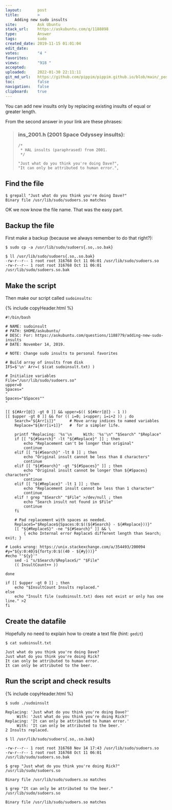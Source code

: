 ```yaml
---
layout:       post
title:        >
    Adding new sudo insults
site:         Ask Ubuntu
stack_url:    https://askubuntu.com/q/1188898
type:         Answer
tags:         sudo
created_date: 2019-11-15 01:01:04
edit_date:    
votes:        "4 "
favorites:    
views:        "918 "
accepted:     
uploaded:     2022-01-30 22:11:11
git_md_url:   https://github.com/pippim/pippim.github.io/blob/main/_posts/2019/2019-11-15-Adding-new-sudo-insults.md
toc:          false
navigation:   false
clipboard:    true
---
```


You can add new insults only by replacing existing insults of equal or greater length.

<!-- Language-all: lang-bash -->

From the second answer in your link are these phrases:

> ### ins_2001.h (2001 Space Odyssey insults):  
>   
>     /*  
>      * HAL insults (paraphrased) from 2001.  
>      */  
>   
>     "Just what do you think you're doing Dave?",  
>     "It can only be attributed to human error.",  

## Find the file

``` 
$ grepall "Just what do you think you're doing Dave?"
Binary file /usr/lib/sudo/sudoers.so matches
```

OK we now know the file name. That was the easy part.

## Backup the file

First make a backup (because we always remember to do that right?):

``` 
$ sudo cp -a /usr/lib/sudo/sudoers{.so,.so.bak}

$ ll /usr/lib/sudo/sudoers{.so,.so.bak}
-rw-r--r-- 1 root root 316768 Oct 11 06:01 /usr/lib/sudo/sudoers.so
-rw-r--r-- 1 root root 316768 Oct 11 06:01 /usr/lib/sudo/sudoers.so.bak
```

## Make the script

Then make our script called `sudoinsults`:

{% include copyHeader.html %}
``` 
#!/bin/bash

# NAME: sudoinsult
# PATH: $HOME/askubuntu/
# DESC: For: https://askubuntu.com/questions/1188779/adding-new-sudo-insults
# DATE: November 14, 2019.

# NOTE: Change sudo insults to personal favorites

# Build array of insults from disk
IFS=$'\n' Arr=( $(cat sudoinsult.txt) )

# Initialize variables
File="/usr/lib/sudo/sudoers.so"
upper=0
Spaces="                                                                     "
Spaces="$Spaces""                                                            "

[[ ${#Arr[@]} -gt 0 ]] && upper=$(( ${#Arr[@]} - 1 ))
[[ $upper -gt 0 ]] && for (( i=0; i<upper; i=i+2 )) ; do
    Search="${Arr[i]}"      # Move array indices to named variables
    Replace="${Arr[i+1]}"   #  for a simpler life.

    printf "Replacing: '%s'\n     With: '%s'\n" "$Search" "$Replace"
    if [[ "${#Search}" -lt "${#Replace}" ]] ; then
        echo "Replacement can't be longer than original"
        continue
    elif [[ "${#Search}" -lt 8 ]] ; then
        echo "Original insult cannot be less than 8 characters"
        continue
    elif [[ "${#Search}" -gt "${#Spaces}" ]] ; then
        echo "Original insult cannot be longer than ${#Spaces} characters"
        continue
    elif [[ "${#Replace}" -lt 1 ]] ; then
        echo "Replacement insult cannot be less than 1 character"
        continue
    elif ! grep "$Search" "$File" >/dev/null ; then
        echo "Search insult not found in $File"
        continue
    fi

    # Pad replacement with spaces as needed.
    ReplaceS="$Replace${Spaces:0:$((${#Search} - ${#Replace}))}"
    [[ "${#ReplaceS}" -ne "${#Search}" ]] && \
        { echo Internal error ReplaceS different length than Search; exit; }

# Looks wrong: https://unix.stackexchange.com/a/354493/200094
#y="${y:0:40}${forty:0:$((40 - ${#y}))}"
#echo "'${y}'"
    sed -i "s/$Search/$ReplaceS/" "$File"
    (( InsultCount++ ))
    
done

if [[ $upper -gt 0 ]] ; then
    echo "$InsultCount Insults replaced."
else
    echo "Insult file (sudoinsult.txt) does not exist or only has one line." >2
fi
```

## Create the datafile

Hopefully no need to explain how to create a text file (hint: `gedit`)

``` 
$ cat sudoinsult.txt

Just what do you think you're doing Dave?
Just what do you think you're doing Rick?
It can only be attributed to human error.
It can only be attributed to the beer.
```

## Run the script and check results

{% include copyHeader.html %}
``` 
$ sudo ./sudoinsult

Replacing: 'Just what do you think you're doing Dave?'
     With: 'Just what do you think you're doing Rick?'
Replacing: 'It can only be attributed to human error.'
     With: 'It can only be attributed to the beer.'
2 Insults replaced.

$ ll /usr/lib/sudo/sudoers{.so,.so.bak}

-rw-r--r-- 1 root root 316768 Nov 14 17:43 /usr/lib/sudo/sudoers.so
-rw-r--r-- 1 root root 316768 Oct 11 06:01 /usr/lib/sudo/sudoers.so.bak

$ grep "Just what do you think you're doing Rick?" /usr/lib/sudo/sudoers.so

Binary file /usr/lib/sudo/sudoers.so matches

$ grep "It can only be attributed to the beer." /usr/lib/sudo/sudoers.so

Binary file /usr/lib/sudo/sudoers.so matches
```


